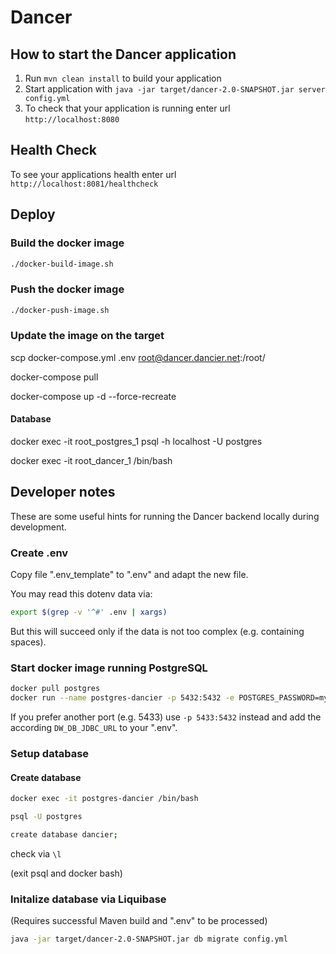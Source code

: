 # Dancer

## How to start the Dancer application

1. Run `mvn clean install` to build your application
1. Start application with `java -jar target/dancer-2.0-SNAPSHOT.jar server config.yml`
1. To check that your application is running enter url `http://localhost:8080`

## Health Check

To see your applications health enter url `http://localhost:8081/healthcheck` 

## Deploy

### Build the docker image
```bash
./docker-build-image.sh
```

### Push the docker image
```bash
./docker-push-image.sh
```

### Update the image on the target

scp docker-compose.yml .env root@dancer.dancier.net:/root/

docker-compose pull

docker-compose up -d --force-recreate

#### Database

docker exec -it root_postgres_1 psql -h localhost -U postgres

docker exec -it root_dancer_1 /bin/bash

## Developer notes

These are some useful hints for running the Dancer backend locally during development.

### Create .env

Copy file ".env_template" to ".env" and adapt the new file.

You may read this dotenv data via:
```bash
export $(grep -v '^#' .env | xargs)
```
But this will succeed only if the data is not too complex (e.g. containing spaces).

### Start docker image running PostgreSQL

```bash
docker pull postgres
docker run --name postgres-dancier -p 5432:5432 -e POSTGRES_PASSWORD=mysecretpassword -d postgres
```
If you prefer another port (e.g. 5433) use ```-p 5433:5432``` instead
and add the according ```DW_DB_JDBC_URL``` to your ".env".

### Setup database

#### Create database

```bash
docker exec -it postgres-dancier /bin/bash

psql -U postgres

create database dancier;
```

check via ```\l```

(exit psql and docker bash)

### Initalize database via Liquibase

(Requires successful Maven build and ".env" to be processed)

```bash
java -jar target/dancer-2.0-SNAPSHOT.jar db migrate config.yml
```
